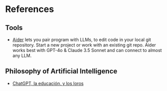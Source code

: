 
# References

## Tools

- [Aider](https://aider.chat/) lets you pair program with LLMs, to edit code in your local git repository. Start a new project or work with an existing git repo. Aider works best with GPT-4o & Claude 3.5 Sonnet and can connect to almost any LLM.

## Philosophy of Artificial Intelligence 
- [ChatGPT, la educación, y los loros](https://escritura.social/astrojuanlu/chatgpt-la-educacion-y-los-loros)
